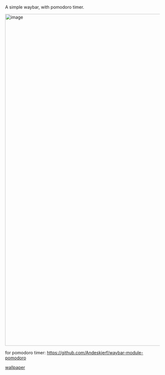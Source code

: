 A simple waybar, with pomodoro timer.

<img width="1920" height="1080" alt="image" src="https://github.com/user-attachments/assets/d4b47a3e-b960-4fbb-8ad3-702feb8e9f74" />


for pomodoro timer:
https://github.com/Andeskjerf/waybar-module-pomodoro

[wallpaper](https://raw.githubusercontent.com/Prateek7071/dotfiles/main/asset/3.jpg)
